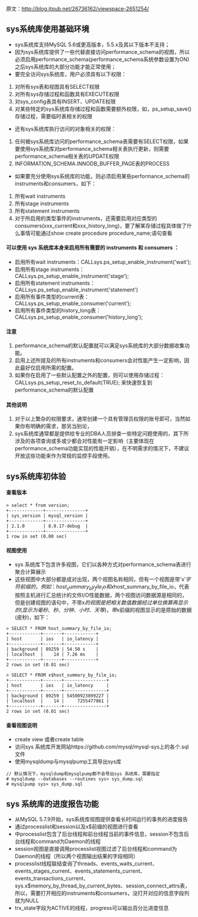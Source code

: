 原文：http://blog.itpub.net/26736162/viewspace-2651254/

## sys系统库使用基础环境
- sys系统库支持MySQL 5.6或更高版本，5.5.x及其以下版本不支持；
- 因为sys系统库提供了一些代替直接访问performance_schema的视图，所以必须启用performance_schema(performance_schema系统参数设置为ON)之后sys系统库的大部分功能才能正常使用；
- 要完全访问sys系统库，用户必须具有以下权限： 
1. 对所有sys表和视图具有SELECT权限  
1. 对所有sys存储过程和函数具有EXECUTE权限  
1. 对sys_config表具有INSERT、UPDATE权限  
1. 对某些特定的sys系统库存储过程和函数需要额外权限，如，ps_setup_save()存储过程，需要临时表相关的权限
- 还有sys系统库执行访问的对象相关的权限： 
1. 任何被sys系统库访问的performance_schema表需要有SELECT权限，如果要使用sys系统库对performance_schema相关表执行更新，则需要performance_schema相关表的UPDATE权限
2. INFORMATION_SCHEMA.INNODB_BUFFER_PAGE表的PROCESS
- 如果要充分使用sys系统库的功能，则必须启用某些performance_schema的instruments和consumers，如下： 
1. 所有wait instruments  
2. 所有stage instruments
3. 所有statement instruments
4. 对于所启用的类型事件的instruments，还需要启用对应类型的consumers(xxx_current和xxx_history_long)，要了解某存储过程具体做了什么事情可能通过show create procedure procedure_name;语句查看

#### 可以使用 sys 系统库本身来启用所有需要的 instruments 和 consumers ：
- 启用所有wait instruments：CALLsys.ps_setup_enable_instrument('wait');
- 启用所有stage instruments：CALLsys.ps_setup_enable_instrument('stage');
- 启用所有statement instruments：CALLsys.ps_setup_enable_instrument('statement')
- 启用所有事件类型的current表：CALLsys.ps_setup_enable_consumer('current');
- 启用所有事件类型的history_long表：CALLsys.ps_setup_enable_consumer('history_long');

#### 注意
1. performance_schema的默认配置就可以满足sys系统库的大部分数据收集功能。
2. 启用上述所提及的所有instruments和consumers会对性能产生一定影响，因此最好仅启用所需的配置。
3. 如果你在启用了一些默认配置之外的配置，则可以使用存储过程：CALLsys.ps_setup_reset_to_default(TRUE); 来快速恢复到performance_schema的默认配置

#### 其他说明
1. 对于以上繁杂的权限要求，通常创建一个具有管理员权限的账号即可，当然如果你有明确的需求，那另当别论，
2. sys系统库通常都是提供给专业的DBA人员排查一些特定问题使用的，其下所涉及的各项查询或多或少都会对性能有一定影响（主要体现在performance_schema功能实现的性能开销），在不明需求的情况下，不建议开放这些功能来作为常规的监控手段使用。


## sys系统库初体验
#### 查看版本
```
> select * from version;
+-------------+---------------+
| sys_version | mysql_version |
+-------------+---------------+
| 2.1.0       | 8.0.17-debug  |
+-------------+---------------+
1 row in set (0.00 sec)
```
#### 视图使用
- sys 系统库下包含许多视图，它们以各种方式对performance_schema表进行聚合计算展示
- 这些视图中大部分都是成对出现，两个视图名称相同，但有一个视图是带'x$'字符前缀的，例如：host_summary_by_file_io和x$host_summary_by_file_io，代表按照主机进行汇总统计的文件I/O性能数据，两个视图访问数据源是相同的，但是创建视图的语句中，不带x$的视图是把相关数值数据经过单位换算再显示的(显示为毫秒、秒、分钟、小时、天等)，带x$前缀的视图显示的是原始的数据(皮秒)，如下：
```
> SELECT * FROM host_summary_by_file_io;
+------------+-------+------------+
| host       | ios   | io_latency |
+------------+-------+------------+
| background | 89259 | 54.50 s    |
| localhost  |    14 | 7.26 ms    |
+------------+-------+------------+
2 rows in set (0.01 sec)

> SELECT * FROM x$host_summary_by_file_io;
+------------+-------+----------------+
| host       | ios   | io_latency     |
+------------+-------+----------------+
| background | 89259 | 54500923899227 |
| localhost  |    14 |     7255477861 |
+------------+-------+----------------+
2 rows in set (0.01 sec)

```
#### 查看视图说明
- create view 或者create table
- 访问sys 系统库开发网站https://github.com/mysql/mysql-sys上的各个.sql文件
- 使用mysqldump与mysqlpump工具导出sys库
```
// 默认情况下，mysqldump和mysqlpump都不会导出sys 系统库，需要指定
# mysqldump --databases --routines sys> sys_dump.sql
# mysqlpump sys> sys_dump.sql
```

## sys 系统库的进度报告功能
- 从MySQL 5.7.9开始，sys系统库视图提供查看长时间运行的事务的进度报告
- 通过processlist和session以及x$前缀的视图进行查看
- 中processlist包含了后台线程和前台线程当前的事件信息，session不包含后台线程和command为Daemon的线程
- session视图是直接调用processlist视图过滤了后台线程和command为Daemon的线程（所以两个视图输出结果的字段相同）
- processlist线程联结查询了threads、events_waits_current、events_stages_current、events_statements_current、events_transactions_current、sys.x$memory_by_thread_by_current_bytes、session_connect_attrs表，所以，需要打开相应的instruments和consumers，没打开对应的信息字段列就为NULL
- trx_state字段为ACTIVE的线程，progress可以输出百分比进度信息